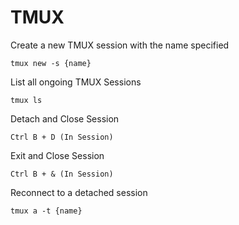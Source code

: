 # TMUX

Create a new TMUX session with the name specified
```
tmux new -s {name}
```

List all ongoing TMUX Sessions
```
tmux ls
```

Detach and Close Session
```
Ctrl B + D (In Session)
```

Exit and Close Session
```
Ctrl B + & (In Session)
```

Reconnect to a detached session
```
tmux a -t {name}
```
